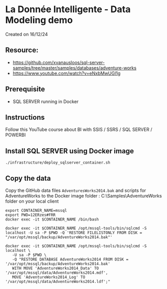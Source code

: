 # La Donnée Intelligente - Data Modeling demo
Created on 16/12/24

## Resource: 
- https://github.com/xvanausloos/sql-server-samples/tree/master/samples/databases/adventure-works
- https://www.youtube.com/watch?v=eNxbMwUGl1g

## Prerequisite
- SQL SERVER running in Docker

## Instructions
Follow this YouTube course about BI with SSIS / SSRS / SQL SERVER / POWERBI

## Install SQL SERVER using Docker image
```
./infrastructure/deploy_sqlserver_container.sh
```

## Copy the data 
Copy the GitHub data files `AdventuresWorks2014.bak` and scripts for AdventureWorks to the Docker image folder :  C:\Samples\AdventureWorks folder on your local client

```
export CONTAINER_NAME=mssql
export PWD=12ERzes#FRR
docker exec -it $CONTAINER_NAME /bin/bash

docker exec -it $CONTAINER_NAME /opt/mssql-tools/bin/sqlcmd -S localhost -U sa -P $PWD -Q 'RESTORE FILELISTONLY FROM DISK = "/var/opt/mssql/backup/AdventureWorks2014.bak"'

docker exec -it $CONTAINER_NAME /opt/mssql-tools/bin/sqlcmd -S localhost \
   -U sa -P $PWD \
   -Q "RESTORE DATABASE AdventureWorks2014 FROM DISK = '/var/opt/mssql/backup/AdventureWorks2014.bak' 
   WITH MOVE 'AdventureWorks2014_Data' TO '/var/opt/mssql/data/AdventureWorks2014.mdf',
   MOVE 'AdventureWorks2014_Log' TO '/var/opt/mssql/data/AdventureWorks2014.ldf';"

```
